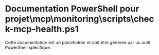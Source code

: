 # Documentation PowerShell pour projet\mcp\monitoring\scripts\check-mcp-health.ps1

Cette documentation est un placeholder et doit être générée par un outil PowerShell spécifique.
